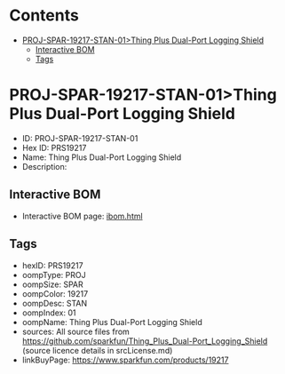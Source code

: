 



Contents
========

* [PROJ-SPAR-19217-STAN-01>Thing Plus Dual-Port Logging Shield](#proj-spar-19217-stan-01thing-plus-dual-port-logging-shield)
	* [Interactive BOM](#interactive-bom)
	* [Tags](#tags)

# PROJ-SPAR-19217-STAN-01>Thing Plus Dual-Port Logging Shield

- ID: PROJ-SPAR-19217-STAN-01
- Hex ID: PRS19217
- Name: Thing Plus Dual-Port Logging Shield
- Description: 

## Interactive BOM

- Interactive BOM page: [ibom.html](kicad/bom/ibom.html)

## Tags

- hexID: PRS19217
- oompType: PROJ
- oompSize: SPAR
- oompColor: 19217
- oompDesc: STAN
- oompIndex: 01
- oompName: Thing Plus Dual-Port Logging Shield
- sources: All source files from https://github.com/sparkfun/Thing_Plus_Dual-Port_Logging_Shield (source licence details in srcLicense.md)
- linkBuyPage: https://www.sparkfun.com/products/19217
